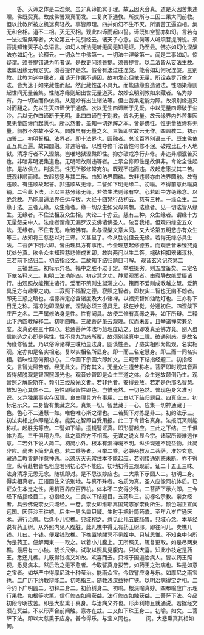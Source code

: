 <!-- { "loadSidebar": true } -->
　　答。灭谛之体是二涅槃。虽非真谛能冥于理。故云因灭会真。道是灭因苦集违理。佛既契真。故成佛誓观真而发。二复次下通教。所拔所与二因二果大同前教。但以此教所被之机迷真轻故。事皆即理。四并如幻不生不灭。所谓苦无逼迫相。集无和合相。道不二相。灭无灭相。观此四谛而起四誓。谛既如空誓亦如幻。言若有一法过涅槃等者。大论第五十先引经云。诸天子心念。应何等人听须菩提所说。须菩提知诸天子心念语言。如幻人听法无听无闻无知无证。乃至云。佛亦如幻化涅槃法亦如幻化。论释云。一切众生中佛第一。一切法中涅槃第一。闻是二事如幻。惊疑谓。须菩提错说为听者误。是故更问须菩提。须菩提言。以二法皆从妄法生故。法属因缘无有定实。须菩提作是念。假令有法过胜涅槃。能令如幻何况涅槃。三别教。此教为迷中重者。虽谈无作果不通因。故初发心但依无量。所诠森罗万像之法。皆为迷于如来藏性而起。然此藏性虽不具九。而能随缘变造诸法。性随染缘则起世间无量苦集。性随净缘则起出世无量道灭。故妙玄明别教如来藏者。名为妙有。为一切法而作依持。从是妙有出生诸法等。但由苦集定能为障。故须别缘道灭对而翻之。先以生灭四谛伏于通惑。次以无生四谛断于见爱。中以无量四谛破于尘沙。后以无作四谛断于无明。此四四谛在于别教。皆名无量。故云缘界内外苦集因果无量四谛而起愿也。所以然者。盖知一切迷解之本。皆是佛性。性无量故谛称无量。前教不尔故不受名。圆教虽有无量之义。三皆即实故云无作。四圆教二。初示四誓二。初明誓相。法界者。即十法界也。圆融者。总论百界别语三千。既生佛依正互具互遍。故曰圆融。非违等者。以性夺修千法皆性何修不泯。破戒比丘不入地狱。清净行者不入涅槃。岂唯地狱涅槃即性。抑亦破戒净行非修。非违非顺泯苦灭也。非暗非明泯集道也。无明暗故则违等者。上示全修即性是故俱非。今论全性起修。是故俱立。荆溪云。性无所移修常宛尔。既观不违而违。故起悲愿拔其二苦。既观非顺而顺。故起慈愿与其二乐。由知法界圆融。故非违顺亦由法界圆融。故有违顺。有违顺故起誓。非违顺故无缘。二譬如下明无缘二。初喻。不得前意此喻莫销。二今此下法。正以三慈分缘无缘。若依生法则缘有空。心若即中方绝缘念。以绝念故。乃能周遍法界任运与拔。大经十四梵行品初云。慈有三种。一缘众生。二缘于法。三者无缘。众生缘者。缘一切众生如父母亲想。法缘者。见一切法皆从缘生。无缘者。不住法相及众生相。大论二十亦云。慈有三种。众生缘者。谓缘十方无量怨亲中人。法缘者谓缘无漏罗汉支佛诸佛圣人。破吾我相。但观四缘空五众法。无缘者。不住有无。唯诸佛有。此与涅槃文意大同。又大论第五明悲亦有众生等三。故知将三慈悲以对三谛。义甚显了。今从胜说但云无缘。若得无缘必具生法。二菩萨下明六即。皆由理具方有事用。今全理慈起修德五。而观世音未臻究竟犹处分真。欲令众生知理慈悲修成五即。故兴两问以生二答。槌砧相扣器诸淳朴。三若前下结归二。初结指经文。二故知下结归题目可解。
观音玄义记卷第二
　　三福慧三。初标示异名。福中之胜不过于定。举胜摄劣。则五度备矣。二定名下依名释义二。初明二法功能四。初定慧之功。静爱观策者。由寂静故能爱摄诸行。由观照故能策进诸行。爱而不策则生凝滞之心。策而不爱则成散越之慧。爱策具足方有趣果之功。二寂照下福智之德。寂照之智者。即权实二智也无幽不朗者。即无三惑之暗也。福德禅定必含诸度及大小诸禅。以福资智如油助灯也。三亦称下目足之称。清凉池即涅槃者。涅槃必须三德具足。极在妙觉。分通初住。四涅槃下庄严之名。二严属修法身是性。性有阙具。故使二修有真缘之异。如下所辩。二释此下约四教解释二。初明四教。三藏菩萨虽云观理。伏而未断。且举诸禅实兼余度。发真必在三十四心。若通菩萨体法巧慧理度助之。因即发真至佛方竟。别人虽信能造之心即是佛性。性不具九为惑所覆。故须别缘真中二理。破通别惑。是故名为缘修智慧。乃以俗谛诸禅三昧助显法身。圆谈性恶。了惑实相即为能观。名实相观。定亦如是名实相定。复以实相名所显身。即一而三名定慧身。即三而一同名实相。若昧性恶何预初心。二今圆下示圆六即如文。三观音下结指经题二。初指经文。言智光照苦者。经无此文。而有其义。无量众生遭苦称名。菩萨即时观其音声皆得解脱观是智照照即光也。观音妙智即是众生三道之体。众生迷故颠倒乃生。观音照之解脱斯在。频引三经放光文者。若非色者。安得云放。若定是色那名智慧。故知色心其体不二。色性即智智性即色。岂惟光然。一切色然。普现色身义准可识。又岂独果事实存因理。良由理具方有事用。二良以下结归题目。四真应三。初标名示义。二身皆有集藏之义。真集一切。智慧藏于一心。应集一切神通藏于一色。色心不二通慧一如。唯色唯心斯之谓也。二若契下对拣是非二。初约法示三。初法实相之体即是法身。能契之智即自受用报。此二于今皆名真身。法报既冥则能称机。起胜劣等应。二譬如下喻。揽镜譬证真。即形譬起应。三此之下结。三千俱体为真。三千俱用为应。此之真应方不相离。无谋之说义显今宗。诸家所谈难逃作意。二若外下说人简二。初简小外。根本有漏禅境不明。纵少现通不能益物。此简非应。尚未下简非真也。若二乘等者。且举二乘。必兼两教及二菩萨。准妙玄意。藏通二教皆是作意神通。以须灰灭无常住本不能起应。若别接通别惑未断。亦不得应。纵令赴物皆名粗应若别初心亦不能应。初地初得三观现前。证二十五王三昧。法身清净无思无念。随机即对。是不思议妙应也。二大乘下示圆人二。初明二身。得实相真者。正语圆住义该别地。与真不殊者。名质为真。圣人应像同机体质。已证众生本觉之性。用机百界应百界机。体本不二安得少殊。二菩萨下示六即。三今经下结指经目二。初指经文。二良以下结题目。五药珠三。初标名示教。柰女经者。具云佛说柰女只域经。一卷。柰女即维耶离国梵志家柰树所生。颜色端正宣闻远国。因蓱沙王往娉。后生一男名曰只域。生时手把针筒药囊。至年八岁广通医术。遍行治病。后逢小儿担樵。只域视之。悉见此儿五脏肠胃。只域心念。本草经说有药王树。从外照内见人腹脏。此儿樵中得无有药王树邪。即往问儿。卖樵几钱。儿曰。十钱。便雇钱取樵。下樵置地闇冥不见腹中。只域思惟。不知束中何所为是药王。便解两束一一取之。以着小儿腹上。无所照见。辄复更取。如是尽两束樵。最后有一小枝。裁长尺余。试取以照具见腹内。只域大喜。知此小枝定是药王。悉还儿樵。儿既得钱樵又如故。欢喜而去。只域于国遍治病人。皆以药王照视。悉见病本。然后治之无不愈者。今取譬真身拔苦。如药王之治病也。珠是如意之宝者。如华严中得摩尼珠十种莹治。能雨众宝。今取譬应身与乐。如摩尼之雨宝也。二广历下约教辩能二。初略指三。随教浅深益物广狭。以明治病得宝之相。二今约下广明圆二。初释二身二。初药树身二。初喻。根深喻真妙。四布喻应广示理行果教。如根等次第。信行修四如闻获益。法行修四如触获益。二菩萨下法。今品初段专明拔苦。即是大悲熏于真身。与治病义齐也。形声利物且就通说。若据经文须在冥益。不以形声合前闻触。意亦在兹。二又如下珠王身二。初喻。如文。二菩萨下法。即以大慈熏于应身。普令得乐。与宝义同也。
　　问。大悲熏真其相如何。
